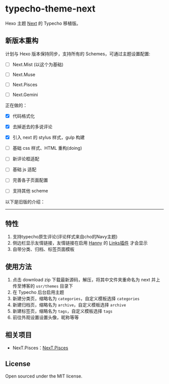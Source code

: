 # typecho-theme-next
Hexo 主题 [Next](https://github.com/theme-next/hexo-theme-next) 的 Typecho 移植版。

## 新版本重构

计划与 Hexo 版本保持同步，支持所有的 Schemes，可通过主题设置配置:

 - [ ] Next.Mist (以这个为基础)
 - [ ] Next.Muse
 - [ ] Next.Pisces
 - [ ] Next.Gemini


正在做的：

 - [x] 代码格式化
 - [x] 去掉逝去的多说评论
 - [x] 引入 next 的 stylus 样式，gulp 构建
 - [ ] 基础 css 样式、HTML 重构(doing)
 - [ ] 新评论框适配
 - [ ] 基础 js 适配
 - [ ] 完善各子页面配置
 - [ ] 支持其他 scheme


以下是旧版的介绍：

-------

## 特性
1. 支持typecho原生评论(评论样式来自cho的Navy主题)
2. 侧边栏显示友情链接，友情链接在启用 [Hanny](http://www.imhan.com/) 的 [Links插件](http://www.imhan.com/tag/%E5%8F%8B%E6%83%85%E9%93%BE%E6%8E%A5/) 才会显示
3. 自带分类、归档、标签页面模板

## 使用方法
1. 点击 download zip 下载最新源码，解压，将其中文件夹重命名为 next 并上传至博客的 `usr/themes` 目录下
2. 在 Typecho 后台启用主题
3. 新建分类页，缩略名为 `categories`，自定义模板选择 `categories` 
4. 新建归档页，缩略名为 `archive`，自定义模板选择 `archive`
5. 新建标签页，缩略名为 `tags`，自定义模板选择 `tags`
6. 前往外观设置设置头像，昵称等等

## 相关项目
* NexT.Pisces：[NexT.Pisces](https://github.com/newraina/typecho-theme-NexTPisces)

## License

Open sourced under the MIT license.
